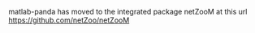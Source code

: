 matlab-panda has moved to the integrated package netZooM at this url https://github.com/netZoo/netZooM

